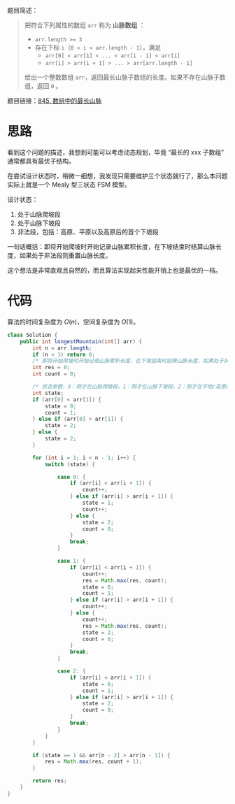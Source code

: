 题目简述：

> 把符合下列属性的数组 `arr` 称为 **山脉数组** ：
>
> - `arr.length >= 3`
> - 存在下标 `i`（`0 < i < arr.length - 1`），满足
>   - `arr[0] < arr[1] < ... < arr[i - 1] < arr[i]`
>   - `arr[i] > arr[i + 1] > ... > arr[arr.length - 1]`
>
> 给出一个整数数组 `arr`，返回最长山脉子数组的长度。如果不存在山脉子数组，返回 `0` 。

题目链接：[845. 数组中的最长山脉](https://leetcode.cn/problems/longest-mountain-in-array/)

# 思路

看到这个问题的描述，我想到可能可以考虑动态规划，毕竟 “最长的 xxx 子数组” 通常都具有最优子结构。

在尝试设计状态时，稍微一细想，我发现只需要维护三个状态就行了，那么本问题实际上就是一个 Mealy 型三状态 FSM 模型。

设计状态：

1. 处于山脉爬坡段
2. 处于山脉下坡段
3. 非法段，包括：高原、平原以及高原后的首个下坡段

一句话概括：即将开始爬坡时开始记录山脉累积长度，在下坡结束时结算山脉长度，如果处于非法段则重置山脉长度。

这个想法是非常直观且自然的，而且算法实现起来性能开销上也是最优的一档。

# 代码

算法的时间复杂度为 $O(n)$，空间复杂度为 $O(1)$。

```java
class Solution {
    public int longestMountain(int[] arr) {
        int n = arr.length;
        if (n < 3) return 0;
        /* 即将开始爬坡时开始记录山脉累积长度，在下坡结束时结算山脉长度，如果处于非法段则重置山脉长度 */
        int res = 0;
        int count = 0;

        /* 状态参数，0：刚才在山脉爬坡段，1：刚才在山脉下坡段，2：刚才在平地/高原或处于高原的下坡段 */
        int state;
        if (arr[0] < arr[1]) {
            state = 0;
            count = 1;
        } else if (arr[0] > arr[1]) {
            state = 2;
        } else {
            state = 2;
        }

        for (int i = 1; i < n - 1; i++) {
            switch (state) {

                case 0: {
                    if (arr[i] < arr[i + 1]) {
                        count++;
                    } else if (arr[i] > arr[i + 1]) {
                        state = 1;
                        count++;
                    } else {
                        state = 2;
                        count = 0;
                    }
                    break;
                }

                case 1: {
                    if (arr[i] < arr[i + 1]) {
                        count++;
                        res = Math.max(res, count);
                        state = 0;
                        count = 1;
                    } else if (arr[i] > arr[i + 1]) {
                        count++;
                    } else {
                        count++;
                        res = Math.max(res, count);
                        state = 2;
                        count = 0;
                    }
                    break;
                }

                case 2: {
                    if (arr[i] < arr[i + 1]) {
                        state = 0;
                        count = 1;
                    } else if (arr[i] > arr[i + 1]) {
                        state = 2;
                        count = 0;
                    }
                    break;
                }
            }
        }

        if (state == 1 && arr[n - 2] > arr[n - 1]) {
            res = Math.max(res, count + 1);
        }

        return res;
    }
}
```


